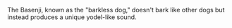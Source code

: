 The Basenji, known as the "barkless dog," doesn't bark like other dogs but instead produces a unique yodel-like sound.
